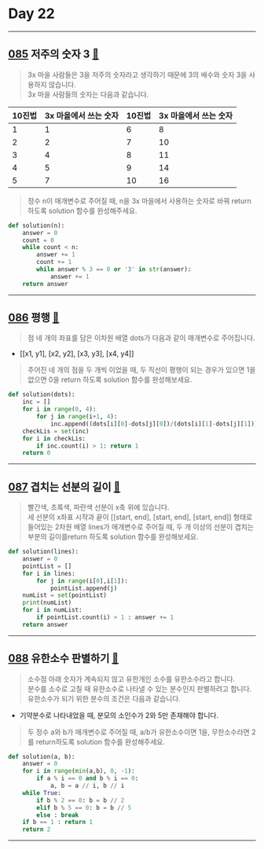 # Day 22

---

## [085] 저주의 숫자 3 [🔎][085]

> 3x 마을 사람들은 3을 저주의 숫자라고 생각하기 때문에 3의 배수와 숫자 3을 사용하지 않습니다.  
> 3x 마을 사람들의 숫자는 다음과 같습니다.

| 10진법 | 3x 마을에서 쓰는 숫자 | 10진법 | 3x 마을에서 쓰는 숫자 |
| :----- | :-------------------- | :----- | :-------------------- |
| 1      | 1                     | 6      | 8                     |
| 2      | 2                     | 7      | 10                    |
| 3      | 4                     | 8      | 11                    |
| 4      | 5                     | 9      | 14                    |
| 5      | 7                     | 10     | 16                    |

> 정수 n이 매개변수로 주어질 때, n을 3x 마을에서 사용하는 숫자로 바꿔 return하도록 solution 함수를 완성해주세요.

```python
def solution(n):
    answer = 0
    count = 0
    while count < n:
        answer += 1
        count += 1
        while answer % 3 == 0 or '3' in str(answer):
            answer += 1
    return answer
```

---

## [086] 평행 [🔎][086]

> 점 네 개의 좌표를 담은 이차원 배열 dots가 다음과 같이 매개변수로 주어집니다.

- [[x1, y1], [x2, y2], [x3, y3], [x4, y4]]

> 주어진 네 개의 점을 두 개씩 이었을 때, 두 직선이 평행이 되는 경우가 있으면 1을 없으면 0을 return 하도록 solution 함수를 완성해보세요.

```python
def solution(dots):
    inc = []
    for i in range(0, 4):
        for j in range(i+1, 4):
            inc.append((dots[i][0]-dots[j][0])/(dots[i][1]-dots[j][1]))
    checkLis = set(inc)
    for i in checkLis:
        if inc.count(i) > 1: return 1
    return 0
```

---

## [087] 겹치는 선분의 길이 [🔎][087]

> 빨간색, 초록색, 파란색 선분이 x축 위에 있습니다.  
> 세 선분의 x좌표 시작과 끝이 [[start, end], [start, end], [start, end]] 형태로 들어있는 2차원 배열 lines가 매개변수로 주어질 때,
> 두 개 이상의 선분이 겹치는 부분의 길이를return 하도록 solution 함수를 완성해보세요.

```python
def solution(lines):
    answer = 0
    pointList = []
    for i in lines:
        for j in range(i[0],i[1]):
            pointList.append(j)
    numList = set(pointList)
    print(numList)
    for i in numList:
        if pointList.count(i) > 1 : answer += 1
    return answer
```

---

## [088] 유한소수 판별하기 [🔎][088]

> 소수점 아래 숫자가 계속되지 않고 유한개인 소수를 유한소수라고 합니다.  
> 분수를 소수로 고칠 때 유한소수로 나타낼 수 있는 분수인지 판별하려고 합니다.  
> 유한소수가 되기 위한 분수의 조건은 다음과 같습니다.

- 기약분수로 나타내었을 때, 분모의 소인수가 2와 5만 존재해야 합니다.

> 두 정수 a와 b가 매개변수로 주어질 때, a/b가 유한소수이면 1을, 무한소수라면 2를 return하도록 solution 함수를 완성해주세요.

```python
def solution(a, b):
    answer = 0
    for i in range(min(a,b), 0, -1):
        if a % i == 0 and b % i == 0:
            a, b = a // i, b // i
    while True:
        if b % 2 == 0: b = b // 2
        elif b % 5 == 0: b = b // 5
        else : break
    if b == 1 : return 1
    return 2
```

---

[085]: https://school.programmers.co.kr/learn/courses/30/lessons/120871
[086]: https://school.programmers.co.kr/learn/courses/30/lessons/120875
[087]: https://school.programmers.co.kr/learn/courses/30/lessons/120876
[088]: https://school.programmers.co.kr/learn/courses/30/lessons/120878
